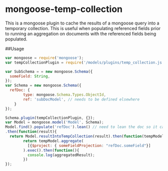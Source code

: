 mongoose-temp-collection
========================

This is a mongoose plugin to cache the results of a mongoose query into a temporary collection.  This is useful when populating referenced fields prior to running an aggregation on documents with the referenced fields being populated.

##Usage
```js
var mongoose = require('mongoose');
var tempCollectionPlugin = require('/models/plugins/temp_collection.js');

var SubSchema = = new mongoose.Schema({
  someField: String,
});
var Schema = new mongoose.Schema({
  refDoc: {
		type: mongoose.Schema.Types.ObjectId,
		ref: 'subDocModel', // needs to be defined elsewhere
	}	
});

Schema.plugin(tempCollectionPlugin, {});
var Model = mongoose.model('Model', Schema);
Model.find().populate('refDoc').lean() // need to lean the doc so it can be modified and saved inside the plugin
.then(function(result){
  return Model.resultIntoTempCollection(result).then(function(tempModel){
		return tempModel.aggregate(
		  [{$project: { someFieldProjection: "refDoc.someField"}]
		).exec().then(function(){
		  console.log(aggregatedResult);
		})  
});

